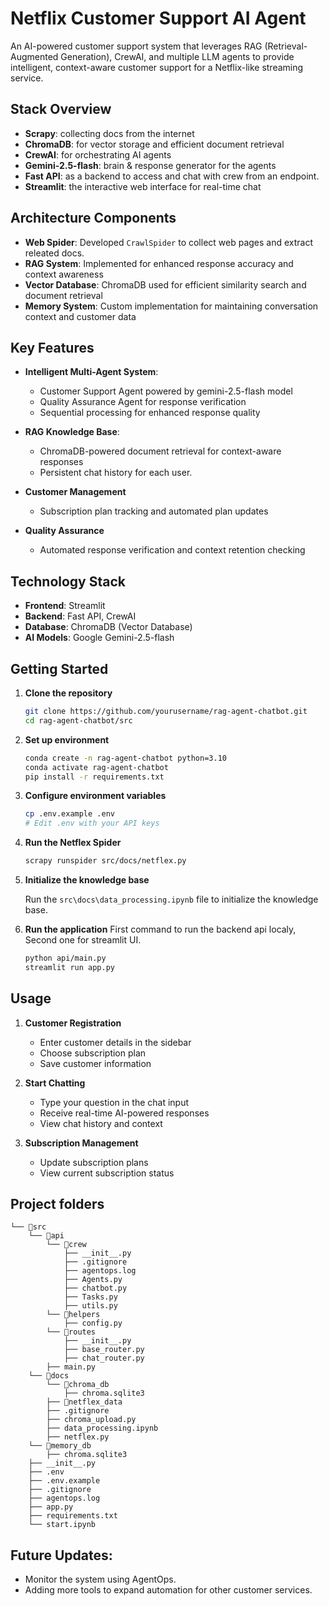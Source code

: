 # Netflix Customer Support AI Agent

An AI-powered customer support system that leverages RAG (Retrieval-Augmented Generation), CrewAI, and multiple LLM agents to provide intelligent, context-aware customer support for a Netflix-like streaming service.


## Stack Overview

- **Scrapy**: collecting docs from the internet
- **ChromaDB**: for vector storage and efficient document retrieval
- **CrewAI**: for orchestrating AI agents
- **Gemini-2.5-flash**: brain & response generator for the agents
- **Fast API**: as a backend to access and chat with crew from an endpoint.
- **Streamlit**: the interactive web interface for real-time chat

## Architecture Components
- **Web Spider**: Developed `CrawlSpider` to collect web pages and extract releated docs. 
- **RAG System**: Implemented for enhanced response accuracy and context awareness
- **Vector Database**: ChromaDB used for efficient similarity search and document retrieval
- **Memory System**: Custom implementation for maintaining conversation context and customer data

## Key Features

- **Intelligent Multi-Agent System**:
  - Customer Support Agent powered by gemini-2.5-flash model
  - Quality Assurance Agent for response verification
  - Sequential processing for enhanced response quality

- **RAG Knowledge Base**:
  - ChromaDB-powered document retrieval for context-aware responses
  - Persistent chat history for each user.

- **Customer Management**
  - Subscription plan tracking and automated plan updates

- **Quality Assurance**
  - Automated response verification and context retention checking

## Technology Stack
- **Frontend**: Streamlit
- **Backend**: Fast API, CrewAI
- **Database**: ChromaDB (Vector Database)
- **AI Models**: Google Gemini-2.5-flash

## Getting Started

1. **Clone the repository**
   ```bash
   git clone https://github.com/yourusername/rag-agent-chatbot.git
   cd rag-agent-chatbot/src
   ```

2. **Set up environment**
   ```bash
   conda create -n rag-agent-chatbot python=3.10
   conda activate rag-agent-chatbot
   pip install -r requirements.txt
   ```

3. **Configure environment variables**
   ```bash
   cp .env.example .env
   # Edit .env with your API keys
   ```

4. **Run the Netflex Spider**
    ```bash
    scrapy runspider src/docs/netflex.py
    ```

5. **Initialize the knowledge base**

    Run the `src\docs\data_processing.ipynb` file to initialize the knowledge base.

6. **Run the application**
   First command to run the backend api localy, Second one for streamlit UI.
   ```bash
   python api/main.py
   streamlit run app.py
   ```

## Usage

1. **Customer Registration**
   - Enter customer details in the sidebar
   - Choose subscription plan
   - Save customer information

2. **Start Chatting**
   - Type your question in the chat input
   - Receive real-time AI-powered responses
   - View chat history and context

3. **Subscription Management**
   - Update subscription plans
   - View current subscription status

## Project folders

```
└── 📁src
    └── 📁api
        └── 📁crew
            ├── __init__.py
            ├── .gitignore
            ├── agentops.log
            ├── Agents.py
            ├── chatbot.py
            ├── Tasks.py
            ├── utils.py
        └── 📁helpers
            ├── config.py
        └── 📁routes
            ├── __init__.py
            ├── base_router.py
            ├── chat_router.py
        ├── main.py
    └── 📁docs
        └── 📁chroma_db
            ├── chroma.sqlite3
        ├── 📁netflex_data
        ├── .gitignore
        ├── chroma_upload.py
        ├── data_processing.ipynb
        ├── netflex.py
    └── 📁memory_db
        ├── chroma.sqlite3
    ├── __init__.py
    ├── .env
    ├── .env.example
    ├── .gitignore
    ├── agentops.log
    ├── app.py
    ├── requirements.txt
    └── start.ipynb
```

## Future Updates:
- Monitor the system using AgentOps.
- Adding more tools to expand automation for other customer services.
